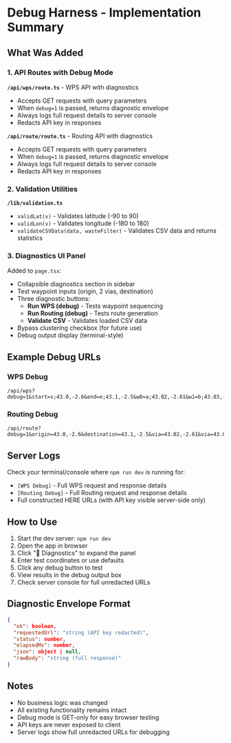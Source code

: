 # Debug Harness - Implementation Summary

## What Was Added

### 1. API Routes with Debug Mode

**`/api/wps/route.ts`** - WPS API with diagnostics
- Accepts GET requests with query parameters
- When `debug=1` is passed, returns diagnostic envelope
- Always logs full request details to server console
- Redacts API key in responses

**`/api/route/route.ts`** - Routing API with diagnostics  
- Accepts GET requests with query parameters
- When `debug=1` is passed, returns diagnostic envelope
- Always logs full request details to server console
- Redacts API key in responses

### 2. Validation Utilities

**`/lib/validation.ts`**
- `validLat(v)` - Validates latitude (-90 to 90)
- `validLon(v)` - Validates longitude (-180 to 180)
- `validateCSVData(data, wasteFilter)` - Validates CSV data and returns statistics

### 3. Diagnostics UI Panel

Added to `page.tsx`:
- Collapsible diagnostics section in sidebar
- Test waypoint inputs (origin, 2 vias, destination)
- Three diagnostic buttons:
  - **Run WPS (debug)** - Tests waypoint sequencing
  - **Run Routing (debug)** - Tests route generation
  - **Validate CSV** - Validates loaded CSV data
- Bypass clustering checkbox (for future use)
- Debug output display (terminal-style)

## Example Debug URLs

### WPS Debug
```
/api/wps?debug=1&start=s;43.0,-2.6&end=e;43.1,-2.5&w0=a;43.02,-2.61&w1=b;43.03,-2.63&improveFor=time
```

### Routing Debug
```
/api/route?debug=1&origin=43.0,-2.6&destination=43.1,-2.5&via=43.02,-2.61&via=43.03,-2.63&routingMode=fast&return=polyline,summary,notices
```

## Server Logs

Check your terminal/console where `npm run dev` is running for:
- `[WPS Debug]` - Full WPS request and response details
- `[Routing Debug]` - Full Routing request and response details
- Full constructed HERE URLs (with API key visible server-side only)

## How to Use

1. Start the dev server: `npm run dev`
2. Open the app in browser
3. Click "🔧 Diagnostics" to expand the panel
4. Enter test coordinates or use defaults
5. Click any debug button to test
6. View results in the debug output box
7. Check server console for full unredacted URLs

## Diagnostic Envelope Format

```json
{
  "ok": boolean,
  "requestedUrl": "string (API key redacted)",
  "status": number,
  "elapsedMs": number,
  "json": object | null,
  "rawBody": "string (full response)"
}
```

## Notes

- No business logic was changed
- All existing functionality remains intact
- Debug mode is GET-only for easy browser testing
- API keys are never exposed to client
- Server logs show full unredacted URLs for debugging
